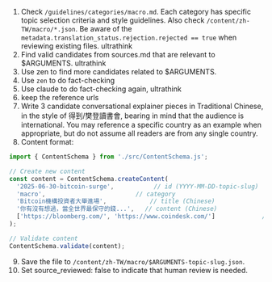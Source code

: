 1. Check `/guidelines/categories/macro.md`. Each category has specific topic selection criteria and style guidelines. Also check `/content/zh-TW/macro/*.json`. Be aware of the `metadata.translation_status.rejection.rejected == true` when reviewing existing files. ultrathink
2. Find valid candidates from sources.md that are relevant to $ARGUMENTS. ultrathink
3. Use zen to find more candidates related to $ARGUMENTS.
4. Use `zen` to do fact-checking
5. Use claude to do fact-checking again, ultrathink
6. keep the reference urls
7. Write 3 candidate conversational explainer pieces in Traditional Chinese, in the style of 得到/樊登讀書會, bearing in mind that the audience is international. You may reference a specific country as an example when appropriate, but do not assume all readers are from any single country.
8. Content format: 
```javascript
import { ContentSchema } from './src/ContentSchema.js';

// Create new content
const content = ContentSchema.createContent(
  '2025-06-30-bitcoin-surge',           // id (YYYY-MM-DD-topic-slug)
  'macro',                         // category
  'Bitcoin機構投資者大舉進場',            // title (Chinese)
  '你有沒有想過，當全世界最保守的錢...',   // content (Chinese)
  ['https://bloomberg.com/', 'https://www.coindesk.com/']             // references
);

// Validate content
ContentSchema.validate(content);
```
9. Save the file to `/content/zh-TW/macro/$ARGUMENTS-topic-slug.json`.
10. Set source_reviewed: false to indicate that human review is needed.